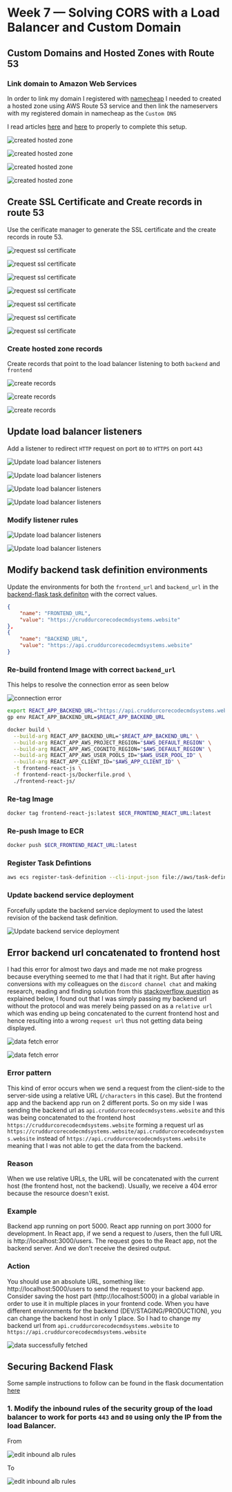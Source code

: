 # Week 7 — Solving CORS with a Load Balancer and Custom Domain

## Custom Domains and Hosted Zones with Route 53

### Link domain to Amazon Web Services

In order to link my domain I registered with [namecheap](namecheap.com) I needed to created a hosted zone using AWS Route 53 service and then link the nameservers with my registered domain in namecheap as the `Custom DNS`

I read articles [here](https://techgenix.com/namecheap-aws-ec2-linux/) and [here](https://www.namecheap.com/support/knowledgebase/article.aspx/10371/2208/how-do-i-link-my-domain-to-amazon-web-services/?psafe_param=1&gclid=Cj0KCQjwuLShBhC_ARIsAFod4fIRfkCKnkNl1Cv5R9N4XX72JYeKck-YHvhgUi3XNPQ5ZYDHB5zeKc8aAk8iEALw_wcB) to properly to complete this setup.

![created hosted zone](./assets/week-7/created_hosted_zone1.png)

![created hosted zone](./assets/week-7/created_hosted_zone2.png)

![created hosted zone](./assets/week-7/created_hosted_zone3_record_set.png)

![created hosted zone](./assets/week-7/nameservers.png)

## Create SSL Certificate and Create records in route 53

Use the cerificate manager to generate the SSL certificate and the create records in route 53.

![request ssl certificate](./assets/week-7/request_certificate1.png)

![request ssl certificate](./assets/week-7/request_certificate2.png)

![request ssl certificate](./assets/week-7/request_certificate3.png)

![request ssl certificate](./assets/week-7/request_certificate4.png)

![request ssl certificate](./assets/week-7/request_certificate5_create_records.png)

![request ssl certificate](./assets/week-7/request_certificate6_create_records.png)

![request ssl certificate](./assets/week-7/request_certificate7.png)

### Create hosted zone records

Create records that point to the load balancer listening to both `backend` and `frontend`

![create records](./assets/week-7/create_record_point_to_lb.png)

![create records](./assets/week-7/create_record_point_to_lb2.png)

![create records](./assets/week-7/create_record_point_to_lb3.png)

## Update load balancer listeners

Add a listener to redirect `HTTP` request on port `80` to `HTTPS` on port `443`

![Update load balancer listeners](./assets/week-7/update_lb_listeners1.png)

![Update load balancer listeners](./assets/week-7/update_lb_listeners2.png)

![Update load balancer listeners](./assets/week-7/update_lb_listeners3.png)

![Update load balancer listeners](./assets/week-7/update_lb_listeners4.png)

### Modify listener rules

![Update load balancer listeners](./assets/week-7/update_lb_listeners5_modify_rules.png)

![Update load balancer listeners](./assets/week-7/update_lb_listeners6_modify_rules.png)

## Modify backend task definition environments

Update the environments for both the `frontend_url` and `backend_url` in the [backend-flask task definiton](../aws/task-definitions/backend-flask.json) with the correct values.

```json
{
    "name": "FRONTEND_URL",
    "value": "https://cruddurcorecodecmdsystems.website"
},
{
    "name": "BACKEND_URL",
    "value": "https://api.cruddurcorecodecmdsystems.website"
}
```

### Re-build frontend Image with correct `backend_url`

This helps to resolve the connection error as seen below

![connection error](./assets/week-7/connection_error.png)


```sh
export REACT_APP_BACKEND_URL="https://api.cruddurcorecodecmdsystems.website"
gp env REACT_APP_BACKEND_URL=$REACT_APP_BACKEND_URL
```

```sh
docker build \
  --build-arg REACT_APP_BACKEND_URL="$REACT_APP_BACKEND_URL" \
  --build-arg REACT_APP_AWS_PROJECT_REGION="$AWS_DEFAULT_REGION" \
  --build-arg REACT_APP_AWS_COGNITO_REGION="$AWS_DEFAULT_REGION" \
  --build-arg REACT_APP_AWS_USER_POOLS_ID="$AWS_USER_POOL_ID" \
  --build-arg REACT_APP_CLIENT_ID="$AWS_APP_CLIENT_ID" \
  -t frontend-react-js \
  -f frontend-react-js/Dockerfile.prod \
  ./frontend-react-js/
```

### Re-tag Image

```sh
docker tag frontend-react-js:latest $ECR_FRONTEND_REACT_URL:latest
```

### Re-push Image to ECR

```sh
docker push $ECR_FRONTEND_REACT_URL:latest
```

### Register Task Defintions

```sh
aws ecs register-task-definition --cli-input-json file://aws/task-definitions/frontend-react-js.json
```

### Update backend service deployment

Forcefully update the backend service deployment to used the latest revision of the backend task definition.

![Update backend service deployment](./assets/week-7/update_backend_service_deployment.png)


## Error backend url concatenated to frontend host

I had this error for almost two days and made me not make progress because everything seemed to me that I had that it right. But after having conversions with my colleagues on the `discord channel chat` and making research, reading and finding solution from this [stackoverflow question](https://stackoverflow.com/questions/73168767/why-doesnt-the-fetch-api-call-my-api-endpoint-i-created-in-express) as explained below, I found out that I was simply passing my backend url without the protocol and was merely being passed on as a `relative url` which was ending up being concatenated to the current frontend host and hence resulting into a wrong `request url` thus not getting data being displayed.

![data fetch error](./assets/week-7/syntax_error.png)

![data fetch error](./assets/week-7/network_request.png)

### Error pattern

This kind of error occurs when we send a request from the client-side to the server-side using a relative URL (`/characters` in this case). But the frontend app and the backend app run on 2 different ports. So on my side I was sending the backend url as `api.cruddurcorecodecmdsystems.website` and this was being concatenated to the frontend host `https://cruddurcorecodecmdsystems.website` forming a request url as `https://cruddurcorecodecmdsystems.website/api.cruddurcorecodecmdsystems.website` instead of `https://api.cruddurcorecodecmdsystems.website` meaning that I was not able to get the data from the backend.

### Reason

When we use relative URLs, the URL will be concatenated with the current host (the frontend host, not the backend). Usually, we receive a 404 error because the resource doesn't exist.

### Example

Backend app running on port 5000. React app running on port 3000 for development. In React app, if we send a request to /users, then the full URL is http://localhost:3000/users. The request goes to the React app, not the backend server. And we don't receive the desired output.

### Action

You should use an absolute URL, something like: http://localhost:5000/users to send the request to your backend app. Consider saving the host part (http://localhost:5000) in a global variable in order to use it in multiple places in your frontend code. When you have different environments for the backend (DEV/STAGING/PRODUCTION), you can change the backend host in only 1 place. So I had to change my backend url from `api.cruddurcorecodecmdsystems.website` to `https://api.cruddurcorecodecmdsystems.website`


![data successfully fetched](./assets/week-7/data_displayed.png)


## Securing Backend Flask

Some sample instructions to follow can be found in the flask documentation [here](https://flask.palletsprojects.com/en/2.2.x/debugging/)

### 1. Modify the inbound rules of the security group of the load balancer to work for ports `443` and `80` using only the IP from the load Balancer.

From

![edit inbound alb rules](./assets/week-7/edit_inbound_alb_rules1.png)

To

![edit inbound alb rules](./assets/week-7/edit_inbound_alb_rules2.png)

